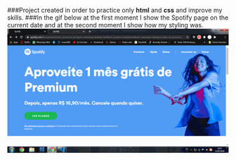 ###Project created in order to practice only **html** and **css** and improve my skills.
###In the gif below at the first moment I show the Spotify page on the current date and at the second moment I show how my styling was.
![](animation.gif)